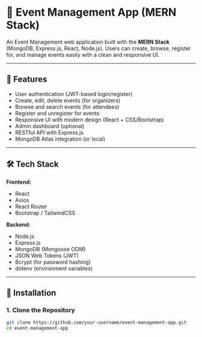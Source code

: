 # 🎉 Event Management App (MERN Stack)

An Event Management web application built with the **MERN Stack** (MongoDB, Express.js, React, Node.js). Users can create, browse, register for, and manage events easily with a clean and responsive UI.

---

## 🚀 Features

- User authentication (JWT-based login/register)
- Create, edit, delete events (for organizers)
- Browse and search events (for attendees)
- Register and unregister for events
- Responsive UI with modern design (React + CSS/Bootstrap)
- Admin dashboard (optional)
- RESTful API with Express.js
- MongoDB Atlas integration (or local)

---

## 🛠️ Tech Stack

**Frontend:**
- React
- Axios
- React Router
- Bootstrap / TailwindCSS

**Backend:**
- Node.js
- Express.js
- MongoDB (Mongoose ODM)
- JSON Web Tokens (JWT)
- Bcrypt (for password hashing)
- dotenv (environment variables)

---

## 🔧 Installation

### 1. Clone the Repository

```bash
git clone https://github.com/your-username/event-management-app.git
cd event-management-app

